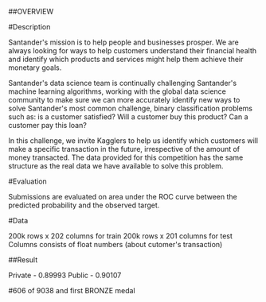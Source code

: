 ##OVERVIEW

#Description

Santander's mission is to help people and businesses prosper. We are always looking for ways to help customers understand their financial health and identify which products and services might help them achieve their monetary goals.

Santander's data science team is continually challenging Santander's machine learning algorithms, working with the global data science community to make sure we can more accurately identify new ways to solve Santander's most common challenge, binary classification problems such as: is a customer satisfied? Will a customer buy this product? Can a customer pay this loan?

In this challenge, we invite Kagglers to help us identify which customers will make a specific transaction in the future, irrespective of the amount of money transacted. The data provided for this competition has the same structure as the real data we have available to solve this problem.

#Evaluation

Submissions are evaluated on area under the ROC curve between the predicted probability and the observed target.

#Data

200k rows x 202 columns for train
200k rows x 201 columns for test
Columns consists of float numbers (about cutomer's transaction)

##Result

Private - 0.89993
Public - 0.90107

#606 of 9038 and first BRONZE medal
